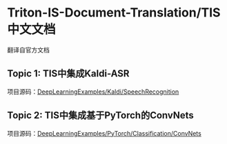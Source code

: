 # Triton-IS-Document-Translation/TIS中文文档
翻译自官方文档

## Topic 1: TIS中集成Kaldi-ASR

项目源码：[DeepLearningExamples/Kaldi/SpeechRecognition](https://github.com/NVIDIA/DeepLearningExamples/tree/master/Kaldi/SpeechRecognition)

## Topic 2: TIS中集成基于PyTorch的ConvNets

项目源码：[DeepLearningExamples/PyTorch/Classification/ConvNets](https://github.com/NVIDIA/DeepLearningExamples/tree/master/PyTorch/Classification/ConvNets)